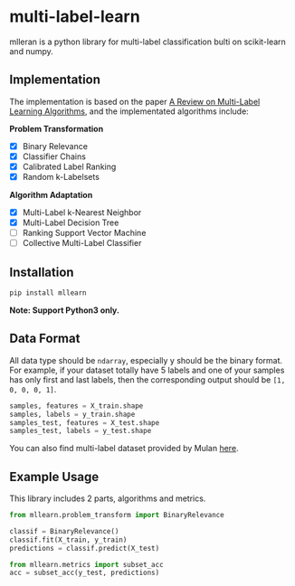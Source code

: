 # multi-label-learn

mlleran is a python library for multi-label classification bulti on scikit-learn and numpy.

## Implementation
The implementation is based on the paper [A Review on Multi-Label Learning Algorithms](https://ieeexplore.ieee.org/document/6471714/), and the implementated algorithms include:

**Problem Transformation**

- [x] Binary Relevance
- [x] Classifier Chains
- [x] Calibrated Label Ranking
- [x] Random k-Labelsets

**Algorithm Adaptation**

- [x] Multi-Label k-Nearest Neighbor
- [x] Multi-Label Decision Tree
- [ ] Ranking Support Vector Machine
- [ ] Collective Multi-Label Classifier

## Installation
```bash
pip install mllearn
```
**Note: Support Python3 only.** 

## Data Format
All data type should be `ndarray`, especially y should be the binary format. For example, if your dataset totally have 5 labels and one of your samples has only first and last labels, then the corresponding output should be `[1, 0, 0, 0, 1]`.
```python
samples, features = X_train.shape
samples, labels = y_train.shape
samples_test, features = X_test.shape
samples_test, labels = y_test.shape
```
You can also find multi-label dataset provided by Mulan [here](http://mulan.sourceforge.net/datasets-mlc.html).

## Example Usage
This library includes 2 parts, algorithms and metrics.
```python
from mllearn.problem_transform import BinaryRelevance

classif = BinaryRelevance()
classif.fit(X_train, y_train)
predictions = classif.predict(X_test)
```

```python
from mllearn.metrics import subset_acc
acc = subset_acc(y_test, predictions)
```
